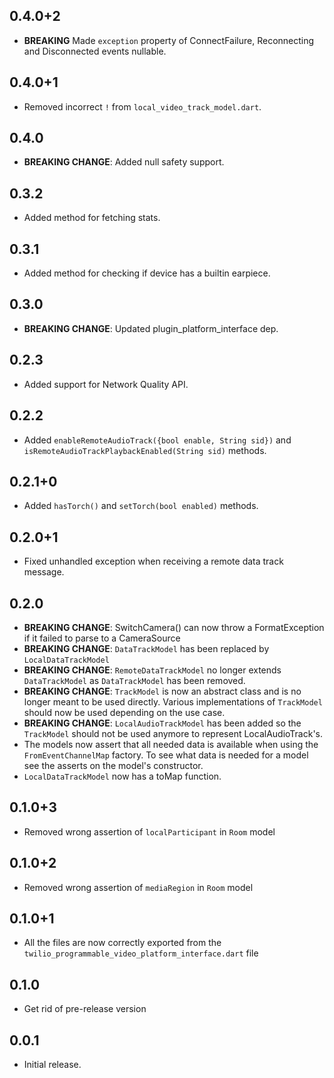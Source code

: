 ## 0.4.0+2

- **BREAKING** Made `exception` property of ConnectFailure, Reconnecting and Disconnected events nullable.

## 0.4.0+1

- Removed incorrect `!` from `local_video_track_model.dart`.

## 0.4.0

- **BREAKING CHANGE**: Added null safety support.

## 0.3.2

- Added method for fetching stats.

## 0.3.1

- Added method for checking if device has a builtin earpiece.

## 0.3.0

- **BREAKING CHANGE**: Updated plugin_platform_interface dep.

## 0.2.3

- Added support for Network Quality API.

## 0.2.2

- Added `enableRemoteAudioTrack({bool enable, String sid})` and `isRemoteAudioTrackPlaybackEnabled(String sid)` methods.

## 0.2.1+0

- Added `hasTorch()` and `setTorch(bool enabled)` methods.

## 0.2.0+1

- Fixed unhandled exception when receiving a remote data track message.

## 0.2.0

- **BREAKING CHANGE**: SwitchCamera() can now throw a FormatException if it failed to parse to a CameraSource
- **BREAKING CHANGE**: `DataTrackModel` has been replaced by `LocalDataTrackModel`
- **BREAKING CHANGE**: `RemoteDataTrackModel` no longer extends `DataTrackModel` as `DataTrackModel`
    has been removed.
- **BREAKING CHANGE**: `TrackModel` is now an abstract class and is no longer meant to be used directly.
    Various implementations of `TrackModel` should now be used depending on the use case.
- **BREAKING CHANGE**: `LocalAudioTrackModel` has been added so the `TrackModel` should not be used
    anymore to represent LocalAudioTrack's.
- The models now assert that all needed data is available when using the `FromEventChannelMap`
    factory. To see what data is needed for a model see the asserts on the model's constructor.
- `LocalDataTrackModel` now has a toMap function.

## 0.1.0+3

- Removed wrong assertion of `localParticipant` in `Room` model

## 0.1.0+2

- Removed wrong assertion of `mediaRegion` in `Room` model

## 0.1.0+1

- All the files are now correctly exported from the `twilio_programmable_video_platform_interface.dart` file

## 0.1.0

- Get rid of pre-release version

## 0.0.1

- Initial release.
